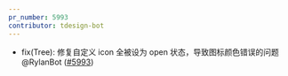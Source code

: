 ```yaml
---
pr_number: 5993
contributor: tdesign-bot
---
```


- fix(Tree): 修复自定义 icon 全被设为 open 状态，导致图标颜色错误的问题 @RylanBot  ([#5993](https://github.com/Tencent/tdesign-vue-next/pull/5993))
